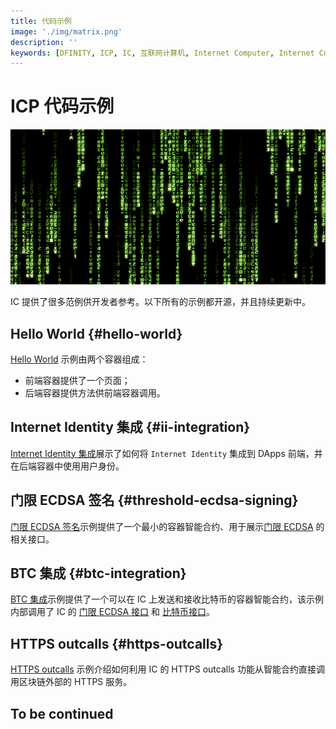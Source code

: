 ```yaml
---
title: 代码示例
image: './img/matrix.png'
description: ''
keywords: [DFINITY, ICP, IC, 互联网计算机, Internet Computer, Internet Computer Protocol, Web3, Crypto, Blockchain, 区块链, 加密货币, DApp, 去中心化, 去中心化应用, developer, startup, code examples]
---
```


# ICP 代码示例

![matrix](./img/matrix.png)

IC 提供了很多范例供开发者参考。以下所有的示例都开源，并且持续更新中。

## Hello World {#hello-world}

[Hello World](../hello-world/index.md) 示例由两个容器组成：
- 前端容器提供了一个页面；
- 后端容器提供方法供前端容器调用。

## Internet Identity 集成 {#ii-integration}

[Internet Identity 集成](./ii-integration/index.md)展示了如何将 `Internet Identity` 集成到 DApps 前端，并在后端容器中使用用户身份。

## 门限 ECDSA 签名 {#threshold-ecdsa-signing}

[门限 ECDSA 签名](./threshold-ecdsa/index.md)示例提供了一个最小的容器智能合约、用于展示[门限 ECDSA](https://internetcomputer.org/docs/current/developer-docs/integrations/t-ecdsa/) 的相关接口。

## BTC 集成 {#btc-integration}

[BTC 集成](./btc-integration/index.md)示例提供了一个可以在 IC 上发送和接收比特币的容器智能合约，该示例内部调用了 IC 的 [门限 ECDSA 接口](https://internetcomputer.org/docs/current/references/ic-interface-spec/#ic-ecdsa_public_key) 和 [比特币接口](https://internetcomputer.org/docs/current/references/ic-interface-spec/#ic-bitcoin-api)。

## HTTPS outcalls {#https-outcalls}

[HTTPS outcalls](./https-outcalls/index.md) 示例介绍如何利用 IC 的 HTTPS outcalls 功能从智能合约直接调用区块链外部的 HTTPS 服务。

## To be continued
